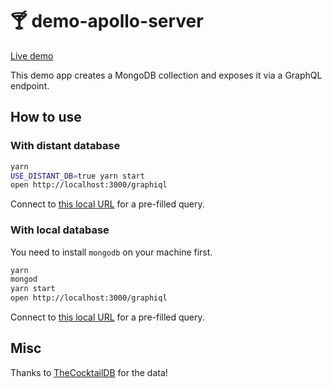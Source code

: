 # 🍸 demo-apollo-server

[Live demo](<https://demo-apollo-server.herokuapp.com/graphiql?query=query%20%7B%0A%09cocktails%20%7B%0A%20%20%23%20cocktails(ingredient%3A%20%22Vodka%22)%20%7B%0A%20%20%20%20name%0A%20%20%20%20imageURL%0A%20%20%20%20likes%0A%20%20%20%20glassType%0A%20%20%20%20instructions%0A%20%20%20%20ingredients%20%7B%0A%20%20%20%20%20%20name%0A%20%20%20%20%20%20quantity%0A%20%20%20%20%7D%0A%20%20%7D%0A%7D>)

This demo app creates a MongoDB collection and exposes it via a GraphQL endpoint.

## How to use

### With distant database

```bash
yarn
USE_DISTANT_DB=true yarn start
open http://localhost:3000/graphiql
```

Connect to [this local URL](<http://localhost:3000/graphiql?query=query%20%7B%0A%09cocktails%20%7B%0A%20%20%23%20cocktails(ingredient%3A%20%22Vodka%22)%20%7B%0A%20%20%20%20name%0A%20%20%20%20imageURL%0A%20%20%20%20likes%0A%20%20%20%20glassType%0A%20%20%20%20instructions%0A%20%20%20%20ingredients%20%7B%0A%20%20%20%20%20%20name%0A%20%20%20%20%20%20quantity%0A%20%20%20%20%7D%0A%20%20%7D%0A%7D>) for a pre-filled query.

### With local database

You need to install `mongodb` on your machine first.

```bash
yarn
mongod
yarn start
open http://localhost:3000/graphiql
```

Connect to [this local URL](<http://localhost:3000/graphiql?query=query%20%7B%0A%09cocktails%20%7B%0A%20%20%23%20cocktails(ingredient%3A%20%22Vodka%22)%20%7B%0A%20%20%20%20name%0A%20%20%20%20imageURL%0A%20%20%20%20likes%0A%20%20%20%20glassType%0A%20%20%20%20instructions%0A%20%20%20%20ingredients%20%7B%0A%20%20%20%20%20%20name%0A%20%20%20%20%20%20quantity%0A%20%20%20%20%7D%0A%20%20%7D%0A%7D>) for a pre-filled query.

## Misc

Thanks to [TheCocktailDB](http://www.thecocktaildb.com/) for the data!

